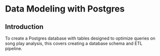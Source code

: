 # Data Modeling with Postgres
## Introduction
To create a Postgres database with tables designed to optimize queries on song play analysis, this covers creating a database schema and ETL pipeline.
